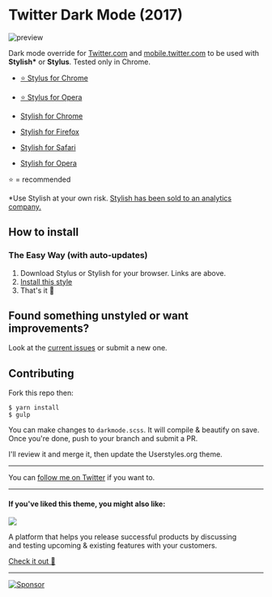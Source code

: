 # Twitter Dark Mode (2017)
![preview](http://share.wojtek.im/pW1uwr+)

Dark mode override for [Twitter.com](https://twitter.com) and [mobile.twitter.com](https://mobile.twitter.com) to be used with **Stylish\*** or **Stylus**. Tested only in Chrome.

- [⭐ Stylus for Chrome](https://chrome.google.com/webstore/detail/stylus/clngdbkpkpeebahjckkjfobafhncgmne)
- [⭐ Stylus for Opera](https://addons.opera.com/en/extensions/details/stylus/)

- [Stylish for Chrome](https://chrome.google.com/webstore/detail/fjnbnpbmkenffdnngjfgmeleoegfcffe)
- [Stylish for Firefox](https://addons.mozilla.org/en-US/firefox/addon/stylish/?src=external-userstyleshome)
- [Stylish for Safari](http://sobolev.us/stylish/)
- [Stylish for Opera](https://addons.opera.com/extensions/details/stylish/)


⭐ = recommended

\*Use Stylish at your own risk. [Stylish has been sold to an analytics company.](https://forum.userstyles.org/discussion/53233/announcement-to-the-community)


## How to install

### The Easy Way (with auto-updates)

1. Download Stylus or Stylish for your browser. Links are above.
2. [Install this style](https://userstyles.org/styles/135366/twitter-dark-mode-2017)
3. That's it 🎉


## Found something unstyled or want improvements?

Look at the [current issues](https://github.com/dubstrike/twitter-dark-mode/issues) or submit a new one.


## Contributing

Fork this repo then:

```
$ yarn install
$ gulp
```

You can make changes to `darkmode.scss`. It will compile & beautify on save.
Once you're done, push to your branch and submit a PR.

I'll review it and merge it, then update the Userstyles.org theme.

---

You can [follow me on Twitter](https://twitter.com/dubstrike) if you want to.

----

#### If you've liked this theme, you might also like:

<a href="https://rayfeed.com">                                           
  <img src="https://static.rayfeed.xyz/rayfeed-logo-green-small.svg" /> 
</a>

A platform that helps you release successful products by discussing <br />and testing upcoming & existing features with your customers.

[Check it out 👀](https://rayfeed.com)

----

[![Sponsor](https://app.codesponsor.io/embed/SVEk3kwMeWtwcwzcRb7K1Rax/dubstrike/twitter-dark-mode.svg)](https://app.codesponsor.io/link/SVEk3kwMeWtwcwzcRb7K1Rax/dubstrike/twitter-dark-mode)
